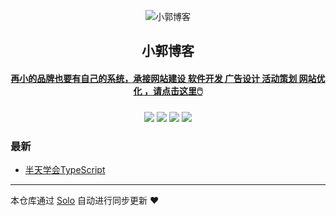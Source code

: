 <p align="center"><img alt="小郭博客" src="https://static.b3log.org/images/brand/solo-32.png"></p><h2 align="center">
小郭博客
</h2>

<h4 align="center"><a target="_blank" href="https://wap.guoyaping.com" style="text-align:center;display: inline-block;">再小的品牌也要有自己的系统，承接网站建设 软件开发 广告设计 活动策划 网站优化 ，请点击这里🖱️</a></h4>
<p align="center"><a title="小郭博客" target="_blank" href="https://github.com/wojiaoerdandan/solo-blog"><img src="https://img.shields.io/github/last-commit/wojiaoerdandan/solo-blog.svg?style=flat-square&color=FF9900"></a>
<a title="GitHub repo size in bytes" target="_blank" href="https://github.com/wojiaoerdandan/solo-blog"><img src="https://img.shields.io/github/repo-size/wojiaoerdandan/solo-blog.svg?style=flat-square"></a>
<a title="Solo Version" target="_blank" href="https://github.com/88250/solo/releases"><img src="https://img.shields.io/badge/solo-3.6.7-f1e05a.svg?style=flat-square&color=blueviolet"></a>
<a title="Hits" target="_blank" href="https://github.com/88250/hits"><img src="https://hits.b3log.org/wojiaoerdandan/solo-blog.svg"></a></p>

### 最新

* [半天学会TypeScript](https://www.guoyaping.com/blog/articles/2019/11/27/1574838226500.html)



---

本仓库通过 [Solo](https://github.com/88250/solo) 自动进行同步更新 ❤️ 